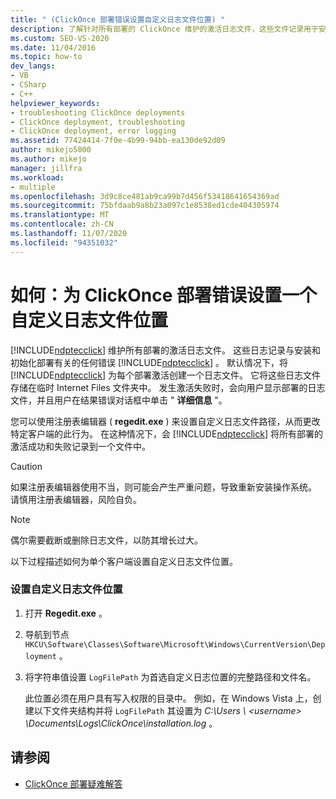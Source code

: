 ```yaml
---
title: " (ClickOnce 部署错误设置自定义日志文件位置) "
description: 了解针对所有部署的 ClickOnce 维护的激活日志文件，这些文件记录用于安装和初始化 ClickOnce 部署的错误。
ms.custom: SEO-VS-2020
ms.date: 11/04/2016
ms.topic: how-to
dev_langs:
- VB
- CSharp
- C++
helpviewer_keywords:
- troubleshooting ClickOnce deployments
- ClickOnce deployment, troubleshooting
- ClickOnce deployment, error logging
ms.assetid: 77424414-7f0e-4b99-94bb-ea130de92d09
author: mikejo5000
ms.author: mikejo
manager: jillfra
ms.workload:
- multiple
ms.openlocfilehash: 3d9c8ce481ab9ca99b7d456f53418641654369ad
ms.sourcegitcommit: 75bfdaab9a8b23a097c1e8538ed1cde404305974
ms.translationtype: MT
ms.contentlocale: zh-CN
ms.lasthandoff: 11/07/2020
ms.locfileid: "94351032"
---
```

# <a name="how-to-set-a-custom-log-file-location-for-clickonce-deployment-errors"></a>如何：为 ClickOnce 部署错误设置一个自定义日志文件位置
[!INCLUDE[ndptecclick](../deployment/includes/ndptecclick_md.md)] 维护所有部署的激活日志文件。 这些日志记录与安装和初始化部署有关的任何错误 [!INCLUDE[ndptecclick](../deployment/includes/ndptecclick_md.md)] 。 默认情况下，将 [!INCLUDE[ndptecclick](../deployment/includes/ndptecclick_md.md)] 为每个部署激活创建一个日志文件。 它将这些日志文件存储在临时 Internet Files 文件夹中。 发生激活失败时，会向用户显示部署的日志文件，并且用户在结果错误对话框中单击 " **详细信息** "。

 您可以使用注册表编辑器 ( **regedit.exe** ) 来设置自定义日志文件路径，从而更改特定客户端的此行为。 在这种情况下，会 [!INCLUDE[ndptecclick](../deployment/includes/ndptecclick_md.md)] 将所有部署的激活成功和失败记录到一个文件中。

> [!CAUTION]
> 如果注册表编辑器使用不当，则可能会产生严重问题，导致重新安装操作系统。 请慎用注册表编辑器，风险自负。

> [!NOTE]
> 偶尔需要截断或删除日志文件，以防其增长过大。

 以下过程描述如何为单个客户端设置自定义日志文件位置。

### <a name="to-set-a-custom-log-file-location"></a>设置自定义日志文件位置

1. 打开 **Regedit.exe** 。

2. 导航到节点 `HKCU\Software\Classes\Software\Microsoft\Windows\CurrentVersion\Deployment` 。

3. 将字符串值设置 `LogFilePath` 为首选自定义日志位置的完整路径和文件名。

     此位置必须在用户具有写入权限的目录中。 例如，在 Windows Vista 上，创建以下文件夹结构并将 `LogFilePath` 其设置为 *C:\Users \\ \<username> \Documents\Logs\ClickOnce\installation.log* 。

## <a name="see-also"></a>请参阅
- [ClickOnce 部署疑难解答](../deployment/troubleshooting-clickonce-deployments.md)